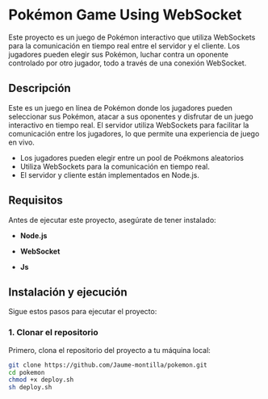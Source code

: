 # Pokémon Game Using WebSocket

Este proyecto es un juego de Pokémon interactivo que utiliza WebSockets para la comunicación en tiempo real entre el servidor y el cliente. Los jugadores pueden elegir sus Pokémon, luchar contra un oponente controlado por otro jugador, todo a través de una conexión WebSocket.

## Descripción

Este es un juego en línea de Pokémon donde los jugadores pueden seleccionar sus Pokémon, atacar a sus oponentes y disfrutar de un juego interactivo en tiempo real. El servidor utiliza WebSockets para facilitar la comunicación entre los jugadores, lo que permite una experiencia de juego en vivo.

- Los jugadores pueden elegir entre un pool de Poékmons aleatorios
- Utiliza WebSockets para la comunicación en tiempo real.
- El servidor y cliente están implementados en Node.js.

## Requisitos

Antes de ejecutar este proyecto, asegúrate de tener instalado:

- **Node.js** 

- **WebSocket**

- **Js**

## Instalación y ejecución

Sigue estos pasos para ejecutar el proyecto:

### 1. Clonar el repositorio

Primero, clona el repositorio del proyecto a tu máquina local:

```bash
git clone https://github.com/Jaume-montilla/pokemon.git
cd pokemon
chmod +x deploy.sh
sh deploy.sh
```
